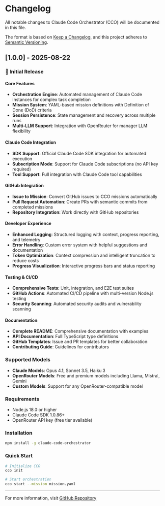 # Changelog

All notable changes to Claude Code Orchestrator (CCO) will be documented in this file.

The format is based on [Keep a Changelog](https://keepachangelog.com/en/1.0.0/),
and this project adheres to [Semantic Versioning](https://semver.org/spec/v2.0.0.html).

## [1.0.0] - 2025-08-22

### 🎉 Initial Release

#### Core Features
- **Orchestration Engine**: Automated management of Claude Code instances for complex task completion
- **Mission System**: YAML-based mission definitions with Definition of Done (DoD) criteria
- **Session Persistence**: State management and recovery across multiple runs
- **Multi-LLM Support**: Integration with OpenRouter for manager LLM flexibility

#### Claude Code Integration
- **SDK Support**: Official Claude Code SDK integration for automated execution
- **Subscription Mode**: Support for Claude Code subscriptions (no API key required)
- **Tool Support**: Full integration with Claude Code tool capabilities

#### GitHub Integration
- **Issue to Mission**: Convert GitHub issues to CCO missions automatically
- **Pull Request Automation**: Create PRs with semantic commits from completed missions
- **Repository Integration**: Work directly with GitHub repositories

#### Developer Experience
- **Enhanced Logging**: Structured logging with context, progress reporting, and telemetry
- **Error Handling**: Custom error system with helpful suggestions and documentation
- **Token Optimization**: Context compression and intelligent truncation to reduce costs
- **Progress Visualization**: Interactive progress bars and status reporting

#### Testing & CI/CD
- **Comprehensive Tests**: Unit, integration, and E2E test suites
- **GitHub Actions**: Automated CI/CD pipeline with multi-version Node.js testing
- **Security Scanning**: Automated security audits and vulnerability scanning

#### Documentation
- **Complete README**: Comprehensive documentation with examples
- **API Documentation**: Full TypeScript type definitions
- **GitHub Templates**: Issue and PR templates for better collaboration
- **Contributing Guide**: Guidelines for contributors

### Supported Models
- **Claude Models**: Opus 4.1, Sonnet 3.5, Haiku 3
- **OpenRouter Models**: Free and premium models including Llama, Mistral, Gemini
- **Custom Models**: Support for any OpenRouter-compatible model

### Requirements
- Node.js 18.0 or higher
- Claude Code SDK 1.0.86+
- OpenRouter API key (free tier available)

### Installation
```bash
npm install -g claude-code-orchestrator
```

### Quick Start
```bash
# Initialize CCO
cco init

# Start orchestration
cco start --mission mission.yaml
```

---

For more information, visit [GitHub Repository](https://github.com/mivertowski/cco)